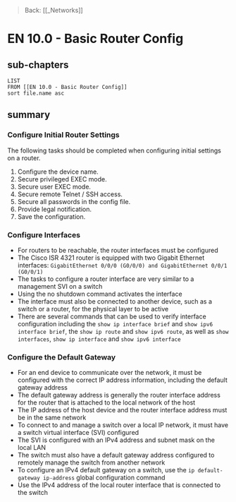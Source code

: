 >Back: [[_Networks]]

# EN 10.0 - Basic Router Config

## sub-chapters
```dataview
LIST
FROM [[EN 10.0 - Basic Router Config]]
sort file.name asc
```
## summary
### Configure Initial Router Settings
The following tasks should be completed when configuring initial settings on a router.
1.  Configure the device name.
2.  Secure privileged EXEC mode.
3.  Secure user EXEC mode.
4.  Secure remote Telnet / SSH access.
5.  Secure all passwords in the config file.
6.  Provide legal notification.
7.  Save the configuration.

### Configure Interfaces
- For routers to be reachable, the router interfaces must be configured
- The Cisco ISR 4321 router is equipped with two Gigabit Ethernet interfaces: `GigabitEthernet 0/0/0 (G0/0/0) and GigabitEthernet 0/0/1 (G0/0/1)`
- The tasks to configure a router interface are very similar to a management SVI on a switch
- Using the no shutdown command activates the interface
- The interface must also be connected to another device, such as a switch or a router, for the physical layer to be active
- There are several commands that can be used to verify interface configuration including the `show ip interface brief` and `show ipv6 interface brief`, the `show ip route` and `show ipv6 route`, as well as `show interfaces`, `show ip interface` and `show ipv6 interface`

### Configure the Default Gateway
- For an end device to communicate over the network, it must be configured with the correct IP address information, including the default gateway address
- The default gateway address is generally the router interface address for the router that is attached to the local network of the host
- The IP address of the host device and the router interface address must be in the same network
- To connect to and manage a switch over a local IP network, it must have a switch virtual interface (SVI) configured
- The SVI is configured with an IPv4 address and subnet mask on the local LAN
- The switch must also have a default gateway address configured to remotely manage the switch from another network
- To configure an IPv4 default gateway on a switch, use the `ip default-gateway ip-address` global configuration command
- Use the IPv4 address of the local router interface that is connected to the switch